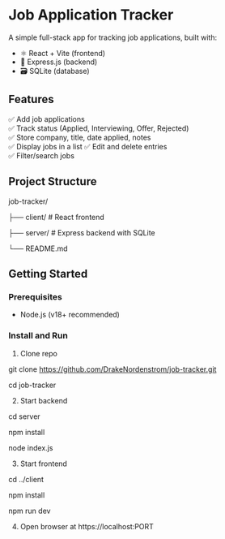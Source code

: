 # Job Application Tracker

A simple full-stack app for tracking job applications, built with:

- ⚛️ React + Vite (frontend)
- 🚀 Express.js (backend)
- 🗃️ SQLite (database)

## Features

✅ Add job applications  
✅ Track status (Applied, Interviewing, Offer, Rejected)  
✅ Store company, title, date applied, notes  
✅ Display jobs in a list 
✅ Edit and delete entries  
✅ Filter/search jobs

## Project Structure

job-tracker/

├── client/ # React frontend

├── server/ # Express backend with SQLite

└── README.md


## Getting Started

### Prerequisites

- Node.js (v18+ recommended)

### Install and Run

1. Clone repo
   
git clone https://github.com/DrakeNordenstrom/job-tracker.git

cd job-tracker

2. Start backend

cd server

npm install

node index.js

3. Start frontend
   
cd ../client

npm install

npm run dev

4. Open browser at https://localhost:PORT
